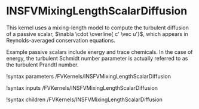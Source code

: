 # INSFVMixingLengthScalarDiffusion

This kernel uses a mixing-length model to compute the turbulent diffusion of a
passive scalar, $\nabla \cdot \overline{ c' \vec u'}$, which appears in
Reynolds-averaged conservation equations.

Example passive scalars include energy and trace chemicals. In the case of
energy, the turbulent Schmidt number parameter is actually referred to as the
turbulent Prandtl number.

!syntax parameters /FVKernels/INSFVMixingLengthScalarDiffusion

!syntax inputs /FVKernels/INSFVMixingLengthScalarDiffusion

!syntax children /FVKernels/INSFVMixingLengthScalarDiffusion
